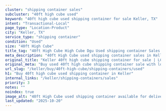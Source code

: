 ```yaml
---
cluster: "shipping container sales"
subcluster: "40ft high cube used"
keyword: "40ft high cube used shipping container for sale Keller, TX"
intent: "Transactional-Local"
page_type: "Location-Product"
city: "Keller, TX"
service_type: "shipping container"
condition: "Used"
size: "40ft High Cube"
title_tag: "40ft High Cube High Cube Dgu Used shipping container Sales in Keller | LC Container"
meta_description: "40ft High Cube used shipping container sales in Keller. High cube containers with extra height. Fast delivery, competitive pricing. Serving shipping containers area. Quote ID: T3M. Call (214) 524-4168 for your free quote today."
original_title: "Keller 40ft high cube shipping container for sale | LC"
original_meta: "Buy used 40ft high cube shipping container sale with local delivery in Keller, TX. LC Container — local Since 2003. Request a fast quote today."
url_slug: "/keller/buy/40ft-high-cube/shipping-containers/used"
h1: "Buy 40ft high cube used shipping container in Keller"
internal_links: "/keller/shipping-containers/sales"
priority: 3
notes: ""
noindex: true
image_alt: "40ft High Cube used shipping container available for delivery in Keller"
last_updated: "2025-10-20"
---
```


<!-- TODO: Add unique city/inventory copy, images, and internal links here. -->
